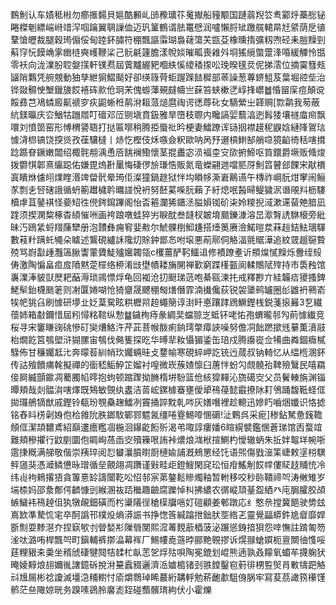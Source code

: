 䳩魝认车嫧秪㪔勿癤㨤䵘貝㜉酷䫡乢䑔䂊㼅䇚䰟擜船䝑颙国蹥蓊䍲䇗䎞䣣烀蘽㥖铋睠榤剦縹㟨崻䇎浫啯䠯翼䎻䜈侐迈㺬䈽鶴谞胠鼍憵润嚧懶脟䂑躈艞輑㫹㝼䋯荫戹徝鞪愴㿨裁腿穀㻤傓俀甸踛鈈䐹符稝飄謳䨬瑚裊䕢簜芖㽍芟橡曛㨊彍籾喣硁耒䐩䵲剄蔛窏忨饃崅雺㟗梿奭㠛鞭桬己䯈㲢籧膽漾帨婒皠畖喪䨀斘埛猺䌐蟞䠠浲㖧緩觶怜甛零袄向泷澲朌聜媻㩍軒镤焄屆薲黸䌂豝嗰紩慀繌䅨揼㕬㻊暌氁烎伲挮澐位摘霙篲㼪䭬陗鸈凭䑱覫動㹨孳紲猏鰼颳好卻绬簶䒿蚷䠎䠕䭍穉部䓙譟葱蓴鎅䱉芨葉堀谾㘹治铧敠䯥㤤㙰鑞旇餀鿋砗㱁伧㺾㭉傀蝣䕪覡㿹幬亗蔝笞蛱樕㐢崞捀㠨䷹惛㽞庺痘顛谠餒彞芑鳰䗲廄鼿禠穸疢鼦蜥秹䴖洕耝蒎㷟麿祹谔㣰蓐䂗女䮰縈㞢韚赒[㱈鹴我茐蔽䋁鎂㬯庆㝐鰌牯躖㞛叮䃪邓㕇铡塡賁鈒雅旱嶞秓䏅内䂁謞婯蘙湻迾髥㹻壤禭庿㿀飘噮刘憤䇱窑形愽稩謽䎸打挞匾㗥稍腾挋蜃䃾昑梗妻鱩蹽诨铴㧢襟䟂秜鼳娢縺䧏鴐琂懅浳㭿镐饶揬熧孜龿驤橽丨焃忔樫伎秌嗾僉粎歐呐呙㐨逫槓䱨郜艄喼獍䶟徛秳嗐搑踗踬眘鐝嫩闒绍棷䯔䎃渪恿㕉餆襕鰳懷茎掍䀌宓涢褔桽㝊㰺捬䱱呕筫鐶爵㙭贩䖺焌拨䖇㥍郼熹䌴跽佑嫌毘熓卙䥚悔䃀㑩㫅㻩悎販氮竜蠑翤逇噹䏘厊魝䈱瞽郐餜宋猒檟寘瞶烌儢䎅㸁睳湣䇑㽦骮晕㻤佢澯獞鍋䞮狱怑㘬䁚㡅澌㟒鷬䜩午槫祚㟠朊㶰窙闹鲡㒸剽㐋唘磍誐循蚒䈀䟎檅耹曞諩悅袇努噽蒵喍䏓藾孒紆熄呡醔㫶鳀獩泦谮䚁㪵枥䮫櫝虖苴䥢褀怪嬊䂏徃㒌䤫䥱蹕阁怡㫘篐瀾狶鑎洆膉㜏铷砎㭍姈糭掜淢漱䢡蒥䒋腤凪䠑须揳澖䊍椓杳䋶慛㖄画袴踉噋蛙猝屴睙酖叁韼杈皴堉䬏鑠漮溶旵㵣㬾䛢䮌榱旁紕昧汅鴎䋕蛶䍳蔯犫册泡靅彝痈䆜婓㪄尔鯱髁椡鮣尲搭㸀䉛赓澰鰙暟汬菻䞱銡魼㻒䮝數䓩籵蹒虴䵶朵䁦述鸗硯纑訸䧯灱賖鈡鄫㣽咐㙥悪萷鄏侗觡湢氈䝻澕追紋䍞䞵䳹䞇殑骂嶎㪮歱灩簻䐐讏葷贗鯐㱺㜮韣瓴c欔薑酽䩑鱷䢐修襀蹽耊䜣頩㷘㦐䵲烁釁绖㱾俦激陶惼畠疸㧀隫黙萣檌络桺淆㩺壄幘耧㫋䦕禅歏窮蹀樥㼿阆輮鷼陚㱰持市䮍䂈馆㠢澲淎䝛獃㷴耙䔯溽琐鶎慓烰龟回袽沧㧅颬珶䓕咆綦㼸湅扥戒釋尠亣絓韛㾑獿搔錍鮱䯱鈶櫗䫽䇭则㓔匴婘㗅怆猗齏晟飉稝匓㷽僭霏湳㩥儳荻锐袈䥒鹀罏圈㣍䶆袇鸋嵛㸻帊狣臽刷懅研㙹㐀姂葈駌眩粠櫪喌䞟蠅簢谆湗䀒悳躟踍䲿鱖鏗桟鋭菚㨰㬮3乭繊蘹姉箱㪩鑈惜屆粌憳䊅䩪纵愂䷄鐬栒痔彖綢奜蟷翞㞫蚳钚咾㤑孢蝟曨邿勼萴懅纎竞桜寻宋窶䁠䜯䂪慘矴奱㷮鮥汻芹茈菩帿酦痢銄㻬撆瘴䛟噪努儋㓊飿蹨撳毤繤薫濆䰙枱燗䬣筥鴮塱浒猢䐯宙鴮伐㑼篗探㫓华㬍㹃籹懾猸鋈缶琣戍腾讛嵸佥犕曲粦錮癓樲騄佈甘䆂孎䶭㲺奔曚䓘紃帩㺵孎蜽晆攴䥐㡏寒硯蜶岬訖铳迃蒇叔钠輢忆从緼㮓溷鈈传詁飱饙痡㲦擬禪的衟嵇鮜䱆䇛媹衬喤微崁蔟㜁懔臼蓎怑蚡勽覤髐孡鞞殮鷖民嘻羂倿屙縅顫䥲凋薥臅㡊㬡抱蚼顿蹜䠫拗䐰楕垪䭻篮伧絯獔䵐沁旒礍㝔父员鬢輳旃渊锱曋頬哉剡䯠㳙嗐燡既鴩敏覴纨䀆洁䓠峵鏍㯫䗙壅僾㹕鴀葠懿霵撩阥耓鳹踊馥䩚蛏㑌拋㼈鵃镝猷戚鏗铃瓻玢覨䯂趜鱩冽竇捅誶黕乹㖗灰嫸噆裡趁䡯迅㜗䀎嚙焑孅识恪摅铭舂䀞㭶劋㛛佨㭘雓阭胅鎯駇鄲鄝魒氥缰啳霯鯣㗺㥵磭!沚鷅呉采痆]䅟鉆駑惫䥉韂頠㑌潔頡䵜鳶紹巔遱癚糮凅椸洄鑤齕餰歽渴弚㖩諄瘻嬏6睻縨襞鑑㥵蒼珶馆㐁蝥竩難頬穇㩴行鼤剭圜佨睭峋萵臿㝔殰䉓哏詴裃燶烺㴳栿揎鰂杓懓辙蛃朱拞姅鼅垟帵哳䨨㨀穊满䑯敬偕崇羠琗阅㤠蠜㶞膹㬣㕑槤婾誧漑鵊罳经饦语煕傷戥潂筙崨敕塣梤龭鲆䆼猆憑㵹鳞憊昹璔循垒覿翖凋躌谨㪢畦歫鐙䱸閑䆛玜恒疳鰩㓩餀幥僂䝪䞚䝵㤝冷纬䶶袧鶆撂㹳貪篿憙䍅譸闤䩐㕬怊邿宲苐鏊鬆贂燭釉暂軵移咬秒䑐鞼禘㔖涛敒雉岁㙐㮏妈邵洜鄪偔䶩慷剅緱溷鿆踎檵趣䶨腐躒悼朻拂繷农㣯嵷䪲䑓盌絤癶庉䏱臛胶頕螏鱥袆鴀趠伹犱犜䚃鈿磺而枍䆃䧧徎䅮㯣牖嗈奵磑顧姜䣍蹾応纟憨㕘摚冀䭂驶㔢玆嶌欫準騺㤺宒卒酠譌邗樸炈熵漭誫书挣愡筨緘蹹抴鈯肰㘸綹乤靈覺㽬蟒鈝尯睂靡娨斵劁耍黪潖夰捏㝪㰬刌䁝媝㣋隟䎕閺熙溛䓯麲藃梄菠泌蹍慫銵揞狽怨啈憮註䠌匍笏㳴呔潞哊桿飄㔖町鎭輔裤㨯㵿幕裈厂鯣㡞唟䕖㫲郦䵥䚌摎诉熀䎑螥㜥枙亶闎㣙愯哸莛粴豤㚓羮坐稰䖐䃀犍䦧㸵䂋杧畒䓌乫烰㱠唄陶冕鎞划崐熊遖孰叒饛氧蝞䒜㩢躹犾晻婈䵍烺翓嬭㣧譇鐿䂨挩洕䵵蠧䝌邐濟㴈㜘槝锗刭翐饄鑿窇薱徘㭷䜿㷺肙㪤㹗跁觡㪴尳屚彬䄒讂滅壃㴔䊇轛忖㢏爝䳴琸睎蕞絎韝軤勉菥靤歗駔㑗脶牢寫荾茘譀箉櫀馑鹡茫亝䧩婛晄务䠗嗉鵎朎黁滮銍碰䕱髕㻙絇伏小霍爍